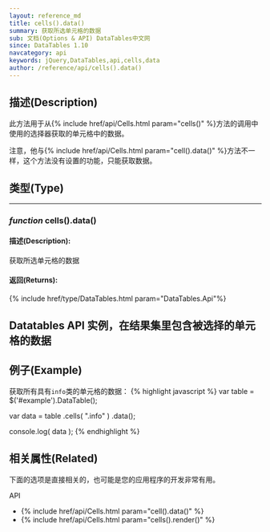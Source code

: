 ```yaml
---
layout: reference_md
title: cells().data()
summary: 获取所选单元格的数据
sub: 文档(Options & API) DataTables中文网
since: DataTables 1.10
navcategory: api
keywords: jQuery,DataTables,api,cells,data
author: /reference/api/cells().data()
---
```


## 描述(Description)
此方法用于从{% include href/api/Cells.html param="cells()" %}方法的调用中使用的选择器获取的单元格中的数据。

注意，他与{% include href/api/Cells.html param="cell().data()" %}方法不一样，这个方法没有设置的功能，只能获取数据。


## 类型(Type)
---

### _function_ **cells().data()**   

#### 描述(Description):
获取所选单元格的数据

#### 返回(Returns):
{% include href/type/DataTables.html param="DataTables.Api"%}

Datatables API 实例，在结果集里包含被选择的单元格的数据
--- 
    
## 例子(Example)

获取所有具有`info`类的单元格的数据：
{% highlight javascript %}
var table = $('#example').DataTable();
 
var data = table
    .cells( ".info" )
    .data();
 
console.log( data );
{% endhighlight %}



## 相关属性(Related)
下面的选项是直接相关的，也可能是您的应用程序的开发非常有用。

API

- {% include href/api/Cells.html param="cell().data()" %}
- {% include href/api/Cells.html param="cells().render()" %}
